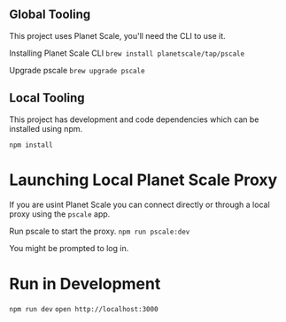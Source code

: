 ## Global Tooling

This project uses Planet Scale, you'll need the CLI to use it.

Installing Planet Scale CLI
`brew install planetscale/tap/pscale`

Upgrade pscale
`brew upgrade pscale`

## Local Tooling

This project has development and code dependencies which can be installed using npm.

`npm install`

# Launching Local Planet Scale Proxy

If you are usint Planet Scale you can connect directly or through a local proxy using the `pscale` app.

Run pscale to start the proxy.
`npm run pscale:dev`

You might be prompted to log in.

# Run in Development

`npm run dev`
`open http://localhost:3000`
